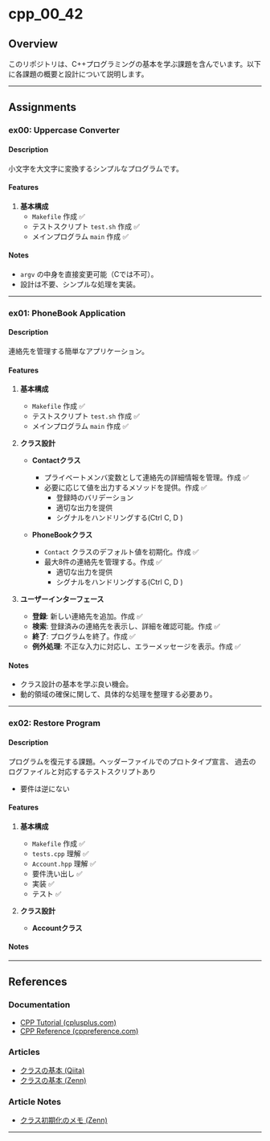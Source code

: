 # cpp_00_42

## Overview

このリポジトリは、C++プログラミングの基本を学ぶ課題を含んでいます。以下に各課題の概要と設計について説明します。

---

## Assignments

### ex00: Uppercase Converter

#### Description
小文字を大文字に変換するシンプルなプログラムです。

#### Features
1. **基本構成**
   - `Makefile` 作成 ✅
   - テストスクリプト `test.sh` 作成 ✅
   - メインプログラム `main` 作成 ✅

#### Notes
- `argv` の中身を直接変更可能（Cでは不可）。
- 設計は不要、シンプルな処理を実装。

---

### ex01: PhoneBook Application

#### Description
連絡先を管理する簡単なアプリケーション。

#### Features

1. **基本構成**
   - `Makefile` 作成 ✅
   - テストスクリプト `test.sh` 作成 ✅
   - メインプログラム `main` 作成 ✅

2. **クラス設計**
   - **Contactクラス**
      - プライベートメンバ変数として連絡先の詳細情報を管理。作成 ✅
      - 必要に応じて値を出力するメソッドを提供。作成 ✅
         - 登録時のバリデーション
         - 適切な出力を提供
         - シグナルをハンドリングする(Ctrl C, D \)
   
   - **PhoneBookクラス**
      - `Contact` クラスのデフォルト値を初期化。作成 ✅
      - 最大8件の連絡先を管理する。作成 ✅
         - 適切な出力を提供
         - シグナルをハンドリングする(Ctrl C, D \)

3. **ユーザーインターフェース**
   - **登録**: 新しい連絡先を追加。作成 ✅
   - **検索**: 登録済みの連絡先を表示し、詳細を確認可能。作成 ✅
   - **終了**: プログラムを終了。作成 ✅
   - **例外処理**: 不正な入力に対応し、エラーメッセージを表示。作成 ✅

#### Notes
- クラス設計の基本を学ぶ良い機会。
- 動的領域の確保に関して、具体的な処理を整理する必要あり。

---

### ex02: Restore Program

#### Description
プログラムを復元する課題。ヘッダーファイルでのプロトタイプ宣言、
過去のログファイルと対応するテストスクリプトあり
* 要件は逆にない

#### Features
1. **基本構成**
   - `Makefile` 作成 ✅
   - `tests.cpp` 理解 ✅
   - `Account.hpp` 理解 ✅
   - 要件洗い出し ✅
   - 実装 ✅
   - テスト ✅

2. **クラス設計**
   - **Accountクラス**

#### Notes

---

## References

### Documentation
- [CPP Tutorial (cplusplus.com)](https://cplusplus.com/doc/)
- [CPP Reference (cppreference.com)](https://en.cppreference.com/w/)

### Articles
- [クラスの基本 (Qiita)](https://qiita.com/Yuya-Shimizu/items/45d42fe2942a684fa96a)
- [クラスの基本 (Zenn)](https://zenn.dev/k2323/articles/a6b5968445f5a5)

### Article Notes
- [クラス初期化のメモ (Zenn)](https://zenn.dev/melos/articles/7b7fbc5fd41270)

---